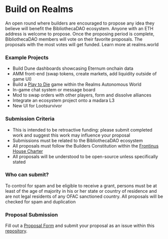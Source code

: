 # Build on Realms
An open round where builders are encouraged to propose any idea they believe will benefit the BibliothecaDAO ecosystem. Anyone with an ETH address is welcome to propose. Once the proposing period is complete, BibliothecaDAO members will vote on their favorite proposals. The proposals with the most votes will get funded. Learn more at realms.world

### Example Projects
- Build Dune dashboards showcasing Eternum onchain data
- AMM front-end (swap tokens, create markets, add liquidity outside of game UI)
- Build a [Play to Die](https://scroll.bibliothecadao.xyz/adventurers/play-2-die) game within the Realms Autonomous World
- In-game chat system or message board
- Mod to swap orders with other players, form and dissolve alliances
- Integrate an ecosystem project onto a madara L3
- New UI for Lootsurvivor

### Submission Criteria
- This is intended to be retroactive funding: please submit completed work and suggest this work may influence your proposal
- Submissions must be related to the BibliothecaDAO ecosystem
- All proposals must follow the Builders Constitution within the [Frontinus House Charter](https://github.com/Calcutatator/Frontinus-House-Docs/blob/main/Charter/Charter.md)
- All proposals will be understood to be open-source unless specifically stated

### Who can submit?
To control for spam and be eligible to receive a grant, persons must be at least of the age of majority in his or her state or country of residence and are not legal residents of any OFAC sanctioned country. All proposals will be checked for spam and duplication

### Proposal Submission 
Fill out a [Proposal Form](https://github.com/Calcutatator/Frontinus-House-Docs/blob/main/Proposal%20Framework/builder-proposal-framework.md) and submit your proposal as an issue within this [repository](https://github.com/Calcutatator/Frontinus-House-Docs/issues).
